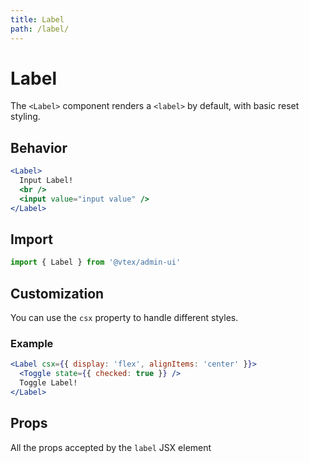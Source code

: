 ```yaml
---
title: Label
path: /label/
---
```


# Label

The `<Label>` component renders a `<label>` by default, with basic reset styling.

## Behavior

```jsx live
<Label>
  Input Label!
  <br />
  <input value="input value" />
</Label>
```

## Import

```jsx isStatic
import { Label } from '@vtex/admin-ui'
```

## Customization

You can use the `csx` property to handle different styles.

### Example

```jsx live
<Label csx={{ display: 'flex', alignItems: 'center' }}>
  <Toggle state={{ checked: true }} />
  Toggle Label!
</Label>
```

## Props

All the props accepted by the `label` JSX element
